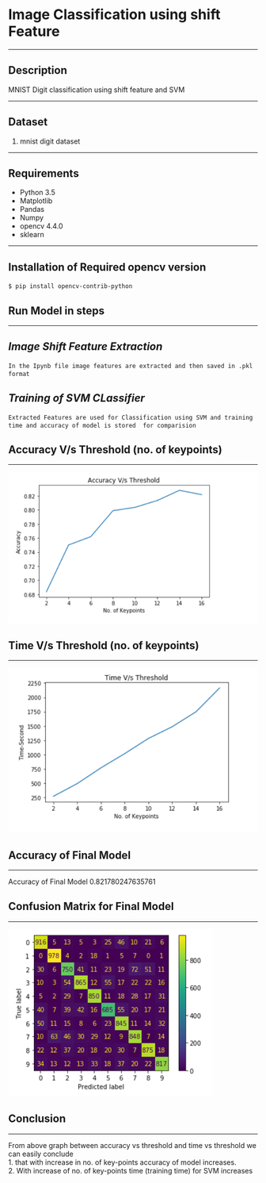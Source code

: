 # Image Classification using shift Feature


----
## Description
MNIST Digit classification using shift feature and SVM

----
## Dataset
1. mnist digit dataset
----

## Requirements
* Python 3.5
* Matplotlib
* Pandas
* Numpy
* opencv 4.4.0 
* sklearn
----
## Installation of Required opencv version
```
$ pip install opencv-contrib-python
```




## Run Model in steps
---
*Image Shift Feature Extraction*
--------------------------
```
In the Ipynb file image features are extracted and then saved in .pkl format 
```
*Training of SVM CLassifier*
--------------------------
```
Extracted Features are used for Classification using SVM and training time and accuracy of model is stored  for comparision 
```

## Accuracy V/s Threshold (no. of keypoints)
---
![alt text](https://github.com/udaram/tr/blob/main/accuracy.png)

## Time V/s Threshold (no. of keypoints)
---
![alt text](https://github.com/udaram/tr/blob/main/time.png)

## Accuracy of Final Model
---
Accuracy of Final Model 0.821780247635761

## Confusion Matrix for Final Model
---
![alt text](https://github.com/udaram/tr/blob/main/confusionmatrix.png)

## Conclusion
---
<p>
From above graph between accuracy vs threshold and time vs threshold we can easily conclude <br>
1. that with increase in no. of key-points accuracy of model increases. <br>
2. With increase of no. of key-points time (training time) for SVM increases<br>
</p>

